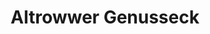 ---
title: "Altrowwer Genusseck"
url: /rehlingen-siersburg/altrowwer-genusseck/
shop: Supermarkt
---